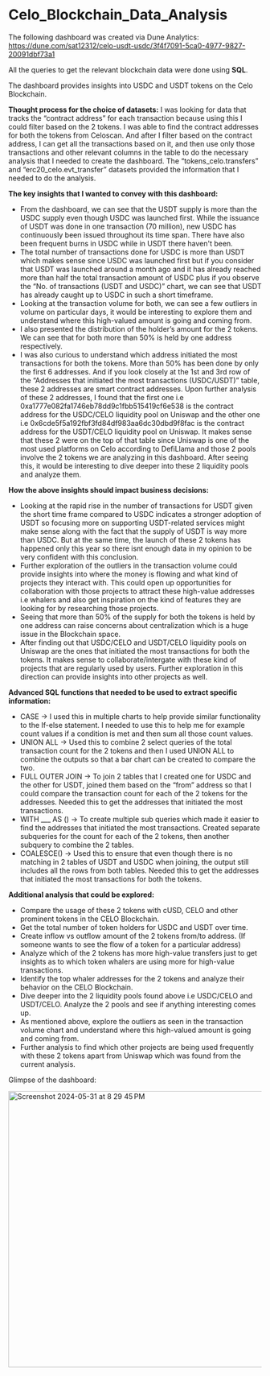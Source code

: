 # Celo_Blockchain_Data_Analysis

The following dashboard was created via Dune Analytics: https://dune.com/sat12312/celo-usdt-usdc/3f4f7091-5ca0-4977-9827-20091dbf73a1

All the queries to get the relevant blockchain data were done using **SQL**.

The dashboard provides insights into USDC and USDT tokens on the Celo Blockchain.

**Thought process for the choice of datasets:**
I was looking for data that tracks the “contract address” for each transaction because using this I could filter based on the 2 tokens. I was able to find the contract addresses for both the tokens from Celoscan. 
And after I filter based on the contract address, I can get all the transactions based on it, and then use only those transactions and other relevant columns in the table to do the necessary analysis that I needed to create the dashboard.
The “tokens_celo.transfers” and “erc20_celo.evt_transfer” datasets provided the information that I needed to do the analysis. 


**The key insights that I wanted to convey with this dashboard:**

- From the dashboard, we can see that the USDT supply is more than the USDC supply even though USDC was launched first. While the issuance of USDT was done in one transaction (70 million), new USDC has continuously been issued throughout its time span. There have also been frequent burns in USDC while in USDT there haven't been.
- The total number of transactions done for USDC is more than USDT which makes sense since USDC was launched first but if you consider that USDT was launched around a month ago and it has already reached more than half the total transaction amount of USDC plus if you observe the “No. of transactions (USDT and USDC)” chart, we can see that USDT has already caught up to USDC in such a short timeframe.
- Looking at the transaction volume for both, we can see a few outliers in volume on particular days, it would be interesting to explore them and understand where this high-valued amount is going and coming from.
- I also presented the distribution of the holder’s amount for the 2 tokens. We can see that for both more than 50% is held by one address respectively.
- I was also curious to understand which address initiated the most transactions for both the tokens. More than 50% has been done by only the first 6 addresses. And if you look closely at the 1st and 3rd row of the “Addresses that initiated the most transactions (USDC/USDT)” table, these 2 addresses are smart contract addresses. Upon further analysis of these 2 addresses, I found that the first one i.e 0xa1777e082fa1746eb78dd9c1fbb515419cf6e538 is the contract address for the USDC/CELO liquidity pool on Uniswap and the other one i.e 0x6cde5f5a192fbf3fd84df983aa6dc30dbd9f8fac is the contract address for the USDT/CELO liquidity pool on Uniswap. It makes sense that these 2 were on the top of that table since Uniswap is one of the most used platforms on Celo according to DefiLlama and those 2 pools involve the 2 tokens we are analyzing in this dashboard. After seeing this, it would be interesting to dive deeper into these 2 liquidity pools and analyze them.

**How the above insights should impact business decisions:**
- Looking at the rapid rise in the number of transactions for USDT given the short time frame compared to USDC indicates a stronger adoption of USDT so focusing more on supporting USDT-related services might make sense along with the fact that the supply of USDT is way more than USDC. But at the same time, the launch of these 2 tokens has happened only this year so there isnt enough data in my opinion to be very confident with this conclusion.
- Further exploration of the outliers in the transaction volume could provide insights into where the money is flowing and what kind of projects they interact with. This could open up opportunities for collaboration with those projects to attract these high-value addresses i.e whalers and also get inspiration on the kind of features they are looking for by researching those projects.
- Seeing that more than 50% of the supply for both the tokens is held by one address can raise concerns about centralization which is a huge issue in the Blockchain space.
- After finding out that USDC/CELO and USDT/CELO liquidity pools on Uniswap are the ones that initiated the most transactions for both the tokens. It makes sense to collaborate/intergate with these kind of projects that are regularly used by users. Further exploration in this direction can provide insights into other projects as well.


**Advanced SQL functions that needed to be used to extract specific information:**
- CASE -> I used this in multiple charts to help provide similar functionality to the If-else statement. I needed to use this to help me for example count values if a condition is met and then sum all those count values.
- UNION ALL -> Used this to combine 2 select queries of the total transaction count for the 2 tokens and then I used UNION ALL to combine the outputs so that a bar chart can be created to compare the two.
- FULL OUTER JOIN -> To join 2 tables that I created one for USDC and the other for USDT, joined them based on the “from” address so that I could compare the transaction count for each of the 2 tokens for the addresses. Needed this to get the addresses that initiated the most transactions. 
- WITH ___ AS () -> To create multiple sub queries which made it easier to find the addresses that initiated the most transactions. Created separate subqueries for the count for each of the 2 tokens, then another subquery to combine the 2 tables.
- COALESCE() -> Used this to ensure that even though there is no matching in 2 tables of USDT and USDC when joining, the output still includes all the rows from both tables. Needed this to get the addresses that initiated the most transactions for both the tokens. 

**Additional analysis that could be explored:** 
- Compare the usage of these 2 tokens with cUSD, CELO and other prominent tokens in the CELO Blockchain.
- Get the total number of token holders for USDC and USDT over time.
- Create inflow vs outflow amount of the 2 tokens from/to address. (If someone wants to see the flow of a token for a particular address)
- Analyze which of the 2 tokens has more high-value transfers just to get insights as to which token whalers are using more for high-value transactions.
- Identify the top whaler addresses for the 2 tokens and analyze their behavior on the CELO Blockchain.
- Dive deeper into the 2 liquidity pools found above i.e USDC/CELO and USDT/CELO. Analyze the 2 pools and see if anything interesting comes up.
- As mentioned above, explore the outliers as seen in the transaction volume chart and understand where this high-valued amount is going and coming from.
- Further analysis to find which other projects are being used frequently with these 2 tokens apart from Uniswap which was found from the current analysis.




Glimpse of the dashboard: 

<img width="549" alt="Screenshot 2024-05-31 at 8 29 45 PM" src="https://github.com/Siddhesh19991/Celo_Blockchain_Data_Analysis/assets/65071692/d1347d16-7a54-4e52-8585-7eb5e4a174f8">

